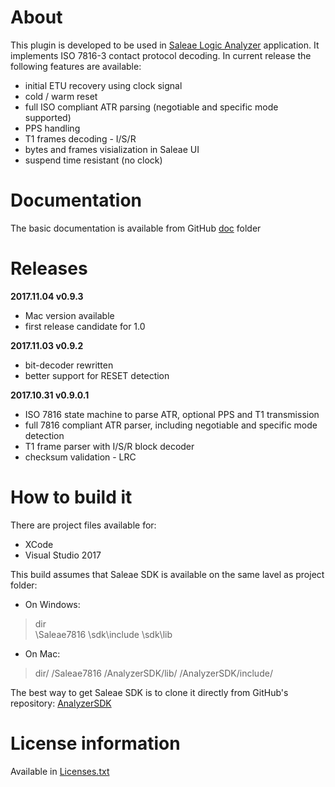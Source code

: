 # About

This plugin is developed to be used in [Saleae Logic Analyzer](https://www.saleae.com/) application. It implements
ISO 7816-3 contact protocol decoding. In current release the following features are available:
* initial ETU recovery using clock signal
* cold / warm reset
* full ISO compliant ATR parsing (negotiable and specific mode supported)
* PPS handling
* T1 frames decoding - I/S/R
* bytes and frames visialization in Saleae UI
* suspend time resistant (no clock)



# Documentation

The basic documentation is available from GitHub [doc](doc/) folder


# Releases

**2017.11.04 v0.9.3**
* Mac version available
* first release candidate for 1.0
	
**2017.11.03 v0.9.2**
* bit-decoder rewritten
* better support for RESET detection

**2017.10.31 v0.9.0.1**
* ISO 7816 state machine to parse ATR, optional PPS and T1 transmission
* full 7816 compliant ATR parser, including negotiable and specific mode detection
* T1 frame parser with I/S/R block decoder
* checksum validation - LRC
	
	
# How to build it

There are project files available for:
* XCode
* Visual Studio 2017


This build assumes that Saleae SDK is available on the same lavel as project folder:
* On Windows:
> dir\
>    \Saleae7816
>    \sdk\include
>    \sdk\lib
			
* On Mac:
> dir/
>    /Saleae7816
>    /AnalyzerSDK/lib/
>    /AnalyzerSDK/include/
		
The best way to get Saleae SDK is to clone it directly from GitHub's repository: [AnalyzerSDK](https://github.com/saleae/AnalyzerSDK)


# License information

Available in [Licenses.txt](Licenses.txt)